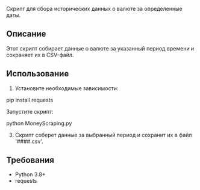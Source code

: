 

Скрипт для сбора исторических данных о валюте за определенные даты.

## Описание

Этот скрипт собирает данные о валюте за указанный период времени и сохраняет их в CSV-файл.

## Использование

1. Установите необходимые зависимости:

pip install requests

Запустите скрипт:

python MoneyScraping.py

3. Скрипт соберет данные за выбранный период и сохранит их в файл '####.csv'.

## Требования

- Python 3.8+
- requests
